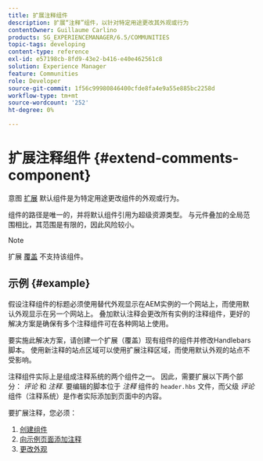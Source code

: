 ```yaml
---
title: 扩展注释组件
description: 扩展“注释”组件，以针对特定用途更改其外观或行为
contentOwner: Guillaume Carlino
products: SG_EXPERIENCEMANAGER/6.5/COMMUNITIES
topic-tags: developing
content-type: reference
exl-id: e57198cb-8fd9-43e2-b416-e40e462561c8
solution: Experience Manager
feature: Communities
role: Developer
source-git-commit: 1f56c99980846400cfde8fa4e9a55e885bc2258d
workflow-type: tm+mt
source-wordcount: '252'
ht-degree: 0%

---
```


# 扩展注释组件  {#extend-comments-component}

意图 [扩展](client-customize.md#extensions) 默认组件是为特定用途更改组件的外观或行为。

组件的路径是唯一的，并将默认组件引用为超级资源类型。 与元件叠加的全局范围相比，其范围是有限的，因此风险较小。

>[!NOTE]
>
>扩展 [覆盖](client-customize.md#overlays) 不支持该组件。

## 示例 {#example}

假设注释组件的标题必须使用替代外观显示在AEM实例的一个网站上，而使用默认外观显示在另一个网站上。 叠加默认注释会更改所有实例的注释组件，更好的解决方案是确保有多个注释组件可在各种网站上使用。

要实施此解决方案，请创建一个扩展（覆盖）现有组件的组件并修改Handlebars脚本。 使用新注释的站点区域可以使用扩展注释区域，而使用默认外观的站点不受影响。

注释组件实际上是组成注释系统的两个组件之一。 因此，需要扩展以下两个部分： *评论* 和 *注释*. 要编辑的脚本位于 *注释* 组件的 `header.hbs` 文件，而父级 *评论* 组件（注释系统）是作者实际添加到页面中的内容。

要扩展注释，您必须：

1. [创建组件](extend-create-components.md)
1. [向示例页面添加注释](extend-sample-page.md)
1. [更改外观](extend-alter-appearance.md)
